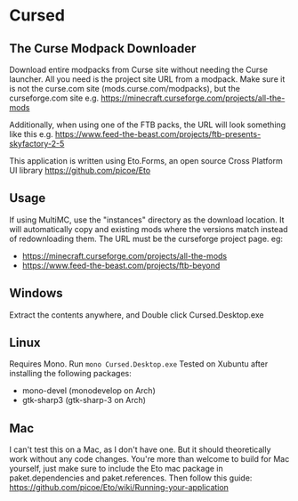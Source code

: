# Cursed
## The Curse Modpack Downloader

Download entire modpacks from Curse site without needing the Curse launcher. All you need is the project site URL from a modpack. Make sure it is not the curse.com site (mods.curse.com/modpacks), but the curseforge.com site
e.g. 
https://minecraft.curseforge.com/projects/all-the-mods

Additionally, when using one of the FTB packs, the URL will look something like this
e.g.
https://www.feed-the-beast.com/projects/ftb-presents-skyfactory-2-5

This application is written using Eto.Forms, an open source Cross Platform UI library https://github.com/picoe/Eto

## Usage
If using MultiMC, use the "instances" directory as the download location. It will automatically copy and existing mods where the versions match instead of redownloading them.
The URL must be the curseforge project page. eg:
* https://minecraft.curseforge.com/projects/all-the-mods
* https://www.feed-the-beast.com/projects/ftb-beyond

## Windows
Extract the contents anywhere, and Double click Cursed.Desktop.exe

## Linux
Requires Mono. Run `mono Cursed.Desktop.exe` Tested on Xubuntu after installing the following packages:
* mono-devel (monodevelop on Arch)
* gtk-sharp3 (gtk-sharp-3 on Arch)

## Mac
I can't test this on a Mac, as I don't have one. But it should theoretically work without any code changes. 
You're more than welcome to build for Mac yourself, just make sure to include the Eto mac package in paket.dependencies and paket.references. 
Then follow this guide: https://github.com/picoe/Eto/wiki/Running-your-application
